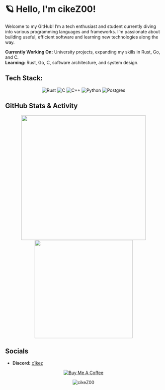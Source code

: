# 🪐 Hello, I'm cikeZ00!

Welcome to my GitHub! I’m a tech enthusiast and student currently diving into various programming languages and frameworks. I’m passionate about building useful, efficient software and learning new technologies along the way.

 **Currently Working On:** University projects, expanding my skills in Rust, Go, and C.  
 **Learning:** Rust, Go, C, software architecture, and system design.

## Tech Stack:
<div align="center">
  <img src="https://img.shields.io/badge/rust-%23000000.svg?style=for-the-badge&logo=rust&logoColor=white" alt="Rust"/>
  <img src="https://img.shields.io/badge/C-%2300599C.svg?style=for-the-badge&logo=c&logoColor=white" alt="C"/>
  <img src="https://img.shields.io/badge/C++-%2300599C.svg?style=for-the-badge&logo=c%2B%2B&logoColor=white" alt="C++"/>
  <img src="https://img.shields.io/badge/python-3670A0?style=for-the-badge&logo=python&logoColor=ffdd54" alt="Python"/>
  <img src="https://img.shields.io/badge/postgres-%23316192.svg?style=for-the-badge&logo=postgresql&logoColor=white" alt="Postgres"/>
</div> 

## GitHub Stats & Activity
<p align="center">
  <img src="https://github-readme-stats.vercel.app/api?username=cikeZ00&theme=dark&hide_border=true&include_all_commits=true&count_private=true" width="400"/>
  <img src="https://github-readme-stats.vercel.app/api/top-langs/?username=cikeZ00&theme=dark&hide_border=true&include_all_commits=true&count_private=true&layout=compact" width="315"/>
</p>

## Socials
- **Discord:** [c1kez](https://discordapp.com/users/350765965278969860)

<p align="center">
  <a href="https://buymeacoffee.com/cikez00">
    <img src="https://www.buymeacoffee.com/assets/img/custom_images/orange_img.png" alt="Buy Me A Coffee">
  </a>
</p>

<p align="center">
  <img src="https://count.getloli.com/@cikeZ00?name=cikeZ00&theme=booru-qualityhentais&padding=7&offset=0&align=top&scale=1&pixelated=1&darkmode=auto" alt="cikeZ00">
</p>
